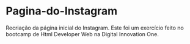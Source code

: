 # Pagina-do-Instagram
Recriação da página inicial do Instagram.
Este foi um exercício feito no bootcamp de Html Developer Web na Digital Innovation One.
